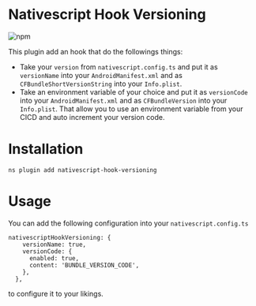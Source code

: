 # Nativescript Hook Versioning

![npm](https://img.shields.io/npm/v/nativescript-hook-versioning)

This plugin add an hook that do the followings things:

- Take your `version` from `nativescript.config.ts` and put it as `versionName` into your `AndroidManifest.xml` and as `CFBundleShortVersionString` into your `Info.plist`.
- Take an environment variable of your choice and put it as `versionCode` into your `AndroidManifest.xml` and as `CFBundleVersion` into your `Info.plist`. That allow you to use an environment variable from your CICD and auto increment your version code.

# Installation

`ns plugin add nativescript-hook-versioning`

# Usage

You can add the following configuration into your `nativescript.config.ts`

```
nativescriptHookVersioning: {
    versionName: true,
    versionCode: {
      enabled: true,
      content: 'BUNDLE_VERSION_CODE',
    },
  },
```

to configure it to your likings.
